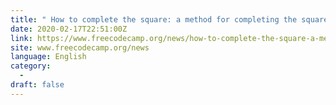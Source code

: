 ```yaml
---
title: " How to complete the square: a method for completing the square "
date: 2020-02-17T22:51:00Z
link: https://www.freecodecamp.org/news/how-to-complete-the-square-a-method-for-completing-the-square/?utm_medium=RSS&utm_source=news.12bit.vn
site: www.freecodecamp.org/news
language: English
category:
  -   
draft: false
---
```


